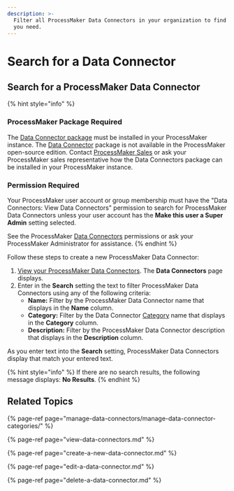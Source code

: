 ```yaml
---
description: >-
  Filter all ProcessMaker Data Connectors in your organization to find that one
  you need.
---
```


# Search for a Data Connector

## Search for a ProcessMaker Data Connector

{% hint style="info" %}
### ProcessMaker Package Required

The [Data Connector package](../../package-development-distribution/package-a-connector/data-connector-package.md) must be installed in your ProcessMaker instance. The [Data Connector](what-is-a-data-connector.md) package is not available in the ProcessMaker open-source edition. Contact [ProcessMaker Sales](https://www.processmaker.com/contact/) or ask your ProcessMaker sales representative how the Data Connectors package can be installed in your ProcessMaker instance.

### Permission Required

Your ProcessMaker user account or group membership must have the "Data Connectors: View Data Connectors" permission to search for ProcessMaker Data Connectors unless your user account has the **Make this user a Super Admin** setting selected.

See the ProcessMaker [Data Connectors](../../processmaker-administration/permission-descriptions-for-users-and-groups.md#data-connectors) permissions or ask your ProcessMaker Administrator for assistance.
{% endhint %}

Follow these steps to create a new ProcessMaker Data Connector:

1. [View your ProcessMaker Data Connectors](view-data-connectors.md#view-all-scripts). The **Data Connectors** page displays.
2. Enter in the **Search** setting the text to filter ProcessMaker Data Connectors using any of the following criteria:
   * **Name:** Filter by the ProcessMaker Data Connector name that displays in the **Name** column.
   * **Category:** Filter by the Data Connector [Category](manage-data-connectors/manage-data-connector-categories/what-is-a-data-connector-category.md) name that displays in the **Category** column.
   * **Description:** Filter by the ProcessMaker Data Connector description that displays in the **Description** column.

As you enter text into the **Search** setting, ProcessMaker Data Connectors display that match your entered text.

{% hint style="info" %}
If there are no search results, the following message displays: **No Results**.
{% endhint %}

## Related Topics

{% page-ref page="manage-data-connectors/manage-data-connector-categories/" %}

{% page-ref page="view-data-connectors.md" %}

{% page-ref page="create-a-new-data-connector.md" %}

{% page-ref page="edit-a-data-connector.md" %}

{% page-ref page="delete-a-data-connector.md" %}

